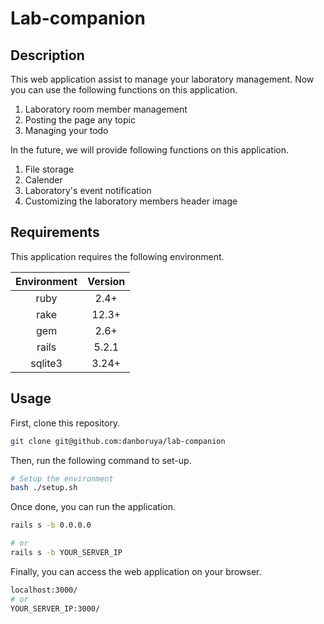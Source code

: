# Lab-companion

## Description
This web application assist to manage your laboratory management.
Now you can use the following functions on this application.

1. Laboratory room member management
2. Posting the page any topic
3. Managing your todo

In the future, we will provide following functions on this application.

1. File storage
2. Calender
3. Laboratory's event notification
4. Customizing the laboratory members header image

## Requirements

This application requires the following environment.  

| Environment | Version |
|:-----------:|:-------:|
| ruby | 2.4+ |
| rake | 12.3+ |
| gem | 2.6+ |
| rails | 5.2.1 |
| sqlite3 | 3.24+ |

## Usage

First, clone this repository.
```bash
git clone git@github.com:danboruya/lab-companion
```

Then, run the following command to set-up.

```bash
# Setup the environment
bash ./setup.sh
```

Once done, you can run the application.

```bash
rails s -b 0.0.0.0

# or
rails s -b YOUR_SERVER_IP
```

Finally, you can access the web application on your browser.

```bash
localhost:3000/
# or
YOUR_SERVER_IP:3000/
```
